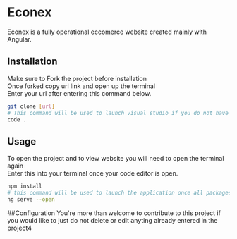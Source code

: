 # Econex
Econex is a fully operational eccomerce website created mainly with Angular. 
## Installation
Make sure to Fork the project before installation<br/>
Once forked copy url link and open up the terminal<br/>
Enter your url after entering this command below.
```bash
git clone [url]
# This command will be used to launch visual studio if you do not have visual studio use your own command
code .
```
## Usage
To open the project and to view website you will need to open the terminal again <br/>
Enter this into your terminal once your code editor is open.
```bash 
npm install
# this command will be used to launch the application once all packages have been installed
ng serve --open
```
##Configuration
 You're more than welcome to contribute to this project if you would like to just do not delete or edit anyting already entered in the project4
 
 

